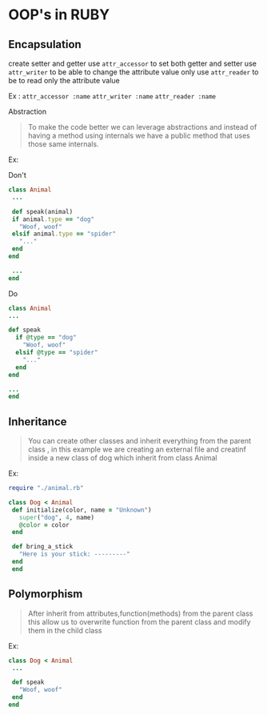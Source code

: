 # OOP's in RUBY

## Encapsulation
 create setter and getter
 use `attr_accessor` to set both getter and setter
 use `attr_writer` to be able to change the attribute value only
 use `attr_reader` to be to read only the attribute value
 
 Ex : `attr_accessor :name`
      `attr_writer :name`
      `attr_reader :name`

Abstraction
 > To make the code better we can leverage abstractions and instead of having a method using internals we have a public method that uses those same internals.
 
 Ex: 
 
 Don't
 ```ruby
 class Animal
  ...

  def speak(animal)
  if animal.type == "dog"
    "Woof, woof"
  elsif animal.type == "spider"
    "..."
  end
end

  ...
end
```

  Do
  ```ruby
  class Animal
  ...

  def speak
    if @type == "dog"
      "Woof, woof"
    elsif @type == "spider"
      "..."
    end
  end

  ...
  end
  ```
  
## Inheritance

> You can create other classes and inherit everything from the parent class , in this example we are creating an external file and creatinf inside a new class of dog which inherit from class Animal

 Ex:
 ```ruby
 require "./animal.rb"

 class Dog < Animal
  def initialize(color, name = "Unknown")
    super("dog", 4, name)
    @color = color
  end

  def bring_a_stick
    "Here is your stick: ---------"
  end
  end
```
  
## Polymorphism

> After inherit from attributes,function(methods) from the parent class this allow us to overwrite function from the parent class and modify them in the child class

 Ex:
 
 ```ruby
 class Dog < Animal
  ...

  def speak
    "Woof, woof"
  end
 end
```

